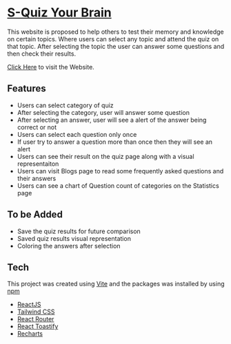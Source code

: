 # [S-Quiz Your Brain]

This website is proposed to help others to test their memory and knowledge on certain topics. Where users can select any topic and attend the quiz on that topic. After selecting the topic the user can answer some questions and then check their results.

[Click Here] to visit the Website.

## Features

-   Users can select category of quiz
-   After selecting the category, user will answer some question
-   After selecting an answer, user will see a alert of the answer being correct or not
-   Users can select each question only once
-   If user try to answer a question more than once then they will see an alert
-   Users can see their result on the quiz page along with a visual representaiton
-   Users can visit Blogs page to read some frequently asked questions and their answers
-   Users can see a chart of Question count of categories on the Statistics page

## To be Added

-   Save the quiz results for future comparison
-   Saved quiz results visual representation
-   Coloring the answers after selection

## Tech

This project was created using [Vite] and the packages was installed by using [npm]

-   [ReactJS]
-   [Tailwind CSS]
-   [React Router]
-   [React Toastify]
-   [Recharts]

[//]: # "These are reference links used in the body of this note and get stripped out when the markdown processor does its job. There is no need to format nicely because it shouldn't be seen. Thanks SO - http://stackoverflow.com/questions/4823468/store-comments-in-markdown-syntax"
[reactjs]: https://reactjs.org/
[vite]: https://vitejs.dev/
[npm]: https://www.npmjs.com/
[tailwind css]: https://tailwindcss.com/
[react router]: https://reactrouter.com/en/main
[react toastify]: https://www.npmjs.com/package/react-toastify
[recharts]: https://recharts.org/en-US/

[S-Quiz Your Brain]: <>
[Click Here]: <>
